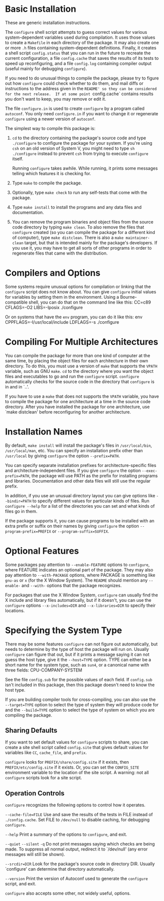 # Basic Installation


   These are generic installation instructions.

   The `configure` shell script attempts to guess correct values for
various system-dependent variables used during compilation.  It uses
those values to create a `Makefile` in each directory of the package.
It may also create one or more `.h` files containing system-dependent
definitions.  Finally, it creates a shell script `config.status` that
you can run in the future to recreate the current configuration, a file
`config.cache` that saves the results of its tests to speed up
reconfiguring, and a file `config.log` containing compiler output
(useful mainly for debugging `configure`).

   If you need to do unusual things to compile the package, please try
to figure out how `configure` could check whether to do them, and mail
diffs or instructions to the address given in the `README' so they can
be considered for the next release.  If at some point `config.cache`
contains results you don't want to keep, you may remove or edit it.

   The file `configure.in` is used to create `configure` by a program
called `autoconf`.  You only need `configure.in` if you want to change
it or regenerate `configure` using a newer version of `autoconf`.

The simplest way to compile this package is:

  1. `cd` to the directory containing the package's source code and type
     `./configure` to configure the package for your system.  If you're
     using `csh` on an old version of System V, you might need to type
     `sh ./configure` instead to prevent `csh` from trying to execute
     `configure` itself.

     Running `configure` takes awhile.  While running, it prints some
     messages telling which features it is checking for.

  2. Type `make` to compile the package.

  3. Optionally, type `make check` to run any self-tests that come with
     the package.

  4. Type `make install` to install the programs and any data files and
     documentation.

  5. You can remove the program binaries and object files from the
     source code directory by typing `make clean`.  To also remove the
     files that `configure` created (so you can compile the package for
     a different kind of computer), type `make distclean`.  There is
     also a `make maintainer-clean` target, but that is intended mainly
     for the package's developers.  If you use it, you may have to get
     all sorts of other programs in order to regenerate files that came
     with the distribution.

# Compilers and Options

   Some systems require unusual options for compilation or linking that
the `configure` script does not know about.  You can give `configure`
initial values for variables by setting them in the environment.  Using
a Bourne-compatible shell, you can do that on the command line like
this:
     CC=c89 CFLAGS=-O2 LIBS=-lposix ./configure

Or on systems that have the `env` program, you can do it like this:
     env CPPFLAGS=-I/usr/local/include LDFLAGS=-s ./configure

# Compiling For Multiple Architectures


   You can compile the package for more than one kind of computer at the
same time, by placing the object files for each architecture in their
own directory.  To do this, you must use a version of `make` that
supports the `VPATH` variable, such as GNU `make`.  `cd` to the
directory where you want the object files and executables to go and run
the `configure` script.  `configure` automatically checks for the
source code in the directory that `configure` is in and in `..'.

   If you have to use a `make` that does not supports the `VPATH`
variable, you have to compile the package for one architecture at a time
in the source code directory.  After you have installed the package for
one architecture, use `make distclean' before reconfiguring for another
architecture.

# Installation Names


   By default, `make install` will install the package's files in
`/usr/local/bin`, `/usr/local/man`, etc.  You can specify an
installation prefix other than `/usr/local` by giving `configure` the
option `--prefix=PATH`.

   You can specify separate installation prefixes for
architecture-specific files and architecture-independent files.  If you
give `configure` the option `--exec-prefix=PATH`, the package will use
PATH as the prefix for installing programs and libraries.
Documentation and other data files will still use the regular prefix.

   In addition, if you use an unusual directory layout you can give
options like `--bindir=PATH` to specify different values for particular
kinds of files.  Run `configure --help` for a list of the directories
you can set and what kinds of files go in them.

   If the package supports it, you can cause programs to be installed
with an extra prefix or suffix on their names by giving `configure` the
option `--program-prefix=PREFIX` or `--program-suffix=SUFFIX`.

# Optional Features


   Some packages pay attention to `--enable-FEATURE` options to
`configure`, where FEATURE indicates an optional part of the package.
They may also pay attention to `--with-PACKAGE` options, where PACKAGE
is something like `gnu-as` or `x` (for the X Window System).  The `README` should mention any `--enable-` and `--with-` options that the package recognizes.

   For packages that use the X Window System, `configure` can usually
find the X include and library files automatically, but if it doesn't,
you can use the `configure` options `--x-includes=DIR` and
`--x-libraries=DIR` to specify their locations.

# Specifying the System Type


   There may be some features `configure` can not figure out
automatically, but needs to determine by the type of host the package
will run on.  Usually `configure` can figure that out, but if it prints
a message saying it can not guess the host type, give it the
`--host=TYPE` option.  TYPE can either be a short name for the system
type, such as `sun4`, or a canonical name with three fields:
     CPU-COMPANY-SYSTEM

See the file `config.sub` for the possible values of each field.  If
`config.sub` isn't included in this package, then this package doesn't
need to know the host type.

   If you are building compiler tools for cross-compiling, you can also
use the `--target=TYPE` option to select the type of system they will
produce code for and the `--build=TYPE` option to select the type of
system on which you are compiling the package.

## Sharing Defaults
If you want to set default values for `configure` scripts to share, you can create a site shell script called `config.site` that gives default values for variables like `CC`, `cache_file`, and `prefix`.

`configure` looks for `PREFIX/share/config.site` if it exists, then
`PREFIX/etc/config.site` if it exists.  Or, you can set the
`CONFIG_SITE` environment variable to the location of the site script.
A warning: not all `configure` scripts look for a site script.

## Operation Controls


   `configure` recognizes the following options to control how it operates.

`--cache-file=FILE`
     Use and save the results of the tests in FILE instead of
     `./config.cache`.  Set FILE to `/dev/null` to disable caching, for debugging `configure`.

`--help`
     Print a summary of the options to `configure`, and exit.

`--quiet`
`--silent`
`-q`
     Do not print messages saying which checks are being made.  To
     suppress all normal output, redirect it to `/dev/null' (any error
     messages will still be shown).

`--srcdir=DIR`
     Look for the package's source code in directory DIR.  Usually
     `configure' can determine that directory automatically.

`--version`
     Print the version of Autoconf used to generate the `configure`
     script, and exit.

`configure` also accepts some other, not widely useful, options.
